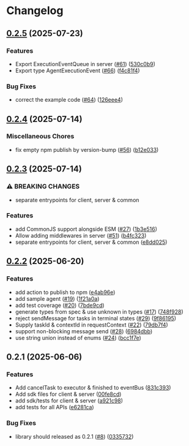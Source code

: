 # Changelog

## [0.2.5](https://github.com/a2aproject/a2a-js/compare/v0.2.4...v0.2.5) (2025-07-23)


### Features

* Export ExecutionEventQueue in server ([#61](https://github.com/a2aproject/a2a-js/issues/61)) ([530c0b9](https://github.com/a2aproject/a2a-js/commit/530c0b9f1fd50fafd991f640c119837860ae8c3f))
* Export type AgentExecutionEvent ([#66](https://github.com/a2aproject/a2a-js/issues/66)) ([f4c81f4](https://github.com/a2aproject/a2a-js/commit/f4c81f41866c24d83823b5db7d24b5fdb56b37b4))


### Bug Fixes

* correct the example code ([#64](https://github.com/a2aproject/a2a-js/issues/64)) ([126eee4](https://github.com/a2aproject/a2a-js/commit/126eee4e3b79e9475a5af5cbebb0e98b68f286fa))

## [0.2.4](https://github.com/a2aproject/a2a-js/compare/v0.2.3...v0.2.4) (2025-07-14)


### Miscellaneous Chores

* fix empty npm publish by version-bump ([#56](https://github.com/a2aproject/a2a-js/issues/56)) ([b12e033](https://github.com/a2aproject/a2a-js/commit/b12e033ed8ffc823672d68d749344247ee0914ee))

## [0.2.3](https://github.com/a2aproject/a2a-js/compare/v0.2.2...v0.2.3) (2025-07-14)


### ⚠ BREAKING CHANGES

* separate entrypoints for client, server & common

### Features

* add CommonJS support alongside ESM ([#27](https://github.com/a2aproject/a2a-js/issues/27)) ([1b3e516](https://github.com/a2aproject/a2a-js/commit/1b3e516e2ba6058eddd84943b07616cf5b74f5b0))
* Allow adding middlewares in server ([#51](https://github.com/a2aproject/a2a-js/issues/51)) ([b4fc323](https://github.com/a2aproject/a2a-js/commit/b4fc323c1f607622ee7841c95c1e401cf79df186))
* separate entrypoints for client, server & common ([e8dd025](https://github.com/a2aproject/a2a-js/commit/e8dd0250847c1e628a1c932f1ba4cc5c57064714))

## [0.2.2](https://github.com/google-a2a/a2a-js/compare/v0.2.1...v0.2.2) (2025-06-20)


### Features

* add action to publish to npm ([e4ab96e](https://github.com/google-a2a/a2a-js/commit/e4ab96ed4f875cc3079534637fbf88f9adad7f74))
* add sample agent ([#19](https://github.com/google-a2a/a2a-js/issues/19)) ([1f21a0a](https://github.com/google-a2a/a2a-js/commit/1f21a0a8662550547c1703d33e71f5cf7bd28d6b))
* add test coverage ([#20](https://github.com/google-a2a/a2a-js/issues/20)) ([7bde9cd](https://github.com/google-a2a/a2a-js/commit/7bde9cd839c015e270719d312df18ddc0c6f34b0))
* generate types from spec & use unknown in types ([#17](https://github.com/google-a2a/a2a-js/issues/17)) ([748f928](https://github.com/google-a2a/a2a-js/commit/748f9283a8e93d6104e29309f27d83fb2f9193e0))
* reject sendMessage for tasks in terminal states ([#29](https://github.com/google-a2a/a2a-js/issues/29)) ([9f86195](https://github.com/google-a2a/a2a-js/commit/9f86195d01fada7f041df0199cf93bcff2da8b80))
* Supply taskId & contextId in requestContext ([#22](https://github.com/google-a2a/a2a-js/issues/22)) ([79db7f4](https://github.com/google-a2a/a2a-js/commit/79db7f48cac482b176f2297ca374e1e937eda1d0))
* support non-blocking message send ([#28](https://github.com/google-a2a/a2a-js/issues/28)) ([6984dbb](https://github.com/google-a2a/a2a-js/commit/6984dbb3655a71bb540e6c14cb2f4792a4556fad))
* use string union instead of enums ([#24](https://github.com/google-a2a/a2a-js/issues/24)) ([bcc1f7e](https://github.com/google-a2a/a2a-js/commit/bcc1f7e0e14065163dacf3f60e74c7bb501f243e))

## 0.2.1 (2025-06-06)


### Features

* Add cancelTask to executor & finished to eventBus ([831c393](https://github.com/google-a2a/a2a-js/commit/831c3937ba59e0b4c2fdfd9577f506921929034a))
* Add sdk files for client & server ([00fe8cd](https://github.com/google-a2a/a2a-js/commit/00fe8cd33db4d5464a320dc2d16fd483b5a2fbbf))
* add sdk/tests for client & server ([a921c98](https://github.com/google-a2a/a2a-js/commit/a921c98946ba4e0636d9d6d320918e1fcb3ba5aa))
* add tests for all APIs ([e6281ca](https://github.com/google-a2a/a2a-js/commit/e6281caa131ebcc247cf750f597ead2ea28f2c3d))


### Bug Fixes

* library should released as 0.2.1 ([#8](https://github.com/google-a2a/a2a-js/issues/8)) ([0335732](https://github.com/google-a2a/a2a-js/commit/033573295e0ab8115d2fcd0c64a0bd5df1537b67))
